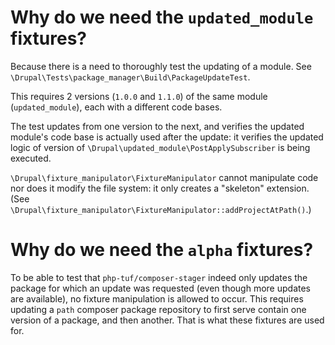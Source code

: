 # Why do we need the `updated_module` fixtures?
Because there is a need to thoroughly test the updating of a module. See `\Drupal\Tests\package_manager\Build\PackageUpdateTest`.

This requires 2 versions (`1.0.0` and `1.1.0`) of the same module (`updated_module`), each with a different code bases.

The test updates from one version to the next, and verifies the updated module's code base is actually used after the update: it verifies the updated logic of version of `\Drupal\updated_module\PostApplySubscriber` is being executed.

`\Drupal\fixture_manipulator\FixtureManipulator` cannot manipulate code nor does it modify the file system: it only creates a "skeleton" extension. (See `\Drupal\fixture_manipulator\FixtureManipulator::addProjectAtPath()`.)

# Why do we need the `alpha` fixtures?
To be able to test that `php-tuf/composer-stager` indeed only updates the package for which an update was requested (even though more updates are available), no fixture manipulation is allowed to occur. This requires updating a `path` composer package repository to first serve contain one version of a package, and then another. That is what these fixtures are used for.
